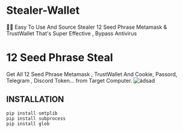 # Stealer-Wallet
🦊💙 Easy To Use And Source Stealer 12 Seed Phrase Metamask &amp; TrustWallet That's Super Effective , Bypass Antivirus
# 12 Seed Phrase Steal
Get All  12 Seed Phrase Metamask , TrustWallet And Cookie, Passord, Telegram , Discord Token...  from Target Computer.
![ádsad](https://user-images.githubusercontent.com/89723323/188302014-14ac06f8-e5d1-4540-a203-165ee76eb1b7.png)

## INSTALLATION

```
pip install smtplib
pip install subprocess
pip install glob
```

